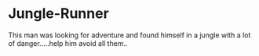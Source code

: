 # Jungle-Runner
This man was looking for adventure and found himself  in a jungle with a lot of danger.....help him avoid all them..
